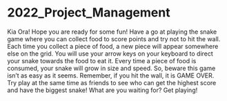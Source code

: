 # 2022_Project_Management
Kia Ora! Hope you are ready for some fun! Have a go at playing the snake game where you can collect food to score points and try not to hit the wall. Each time you collect a piece of food, a new piece will appear somewhere else on the grid. You will use your arrow keys on your keyboard to direct your snake towards the food to eat it. Every time a piece of food is consumed, your snake will grow in size and speed. So, beware this game isn’t as easy as it seems. Remember, if you hit the wall, it is GAME OVER. Try play at the same time as friends to see who can get the highest score and have the biggest snake! What are you waiting for? Get playing!
